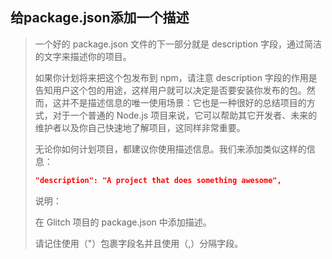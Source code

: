 ## 给package.json添加一个描述

> 一个好的 package.json 文件的下一部分就是 description 字段，通过简洁的文字来描述你的项目。
>
> 如果你计划将来把这个包发布到 npm，请注意 description 字段的作用是告知用户这个包的用途，这样用户就可以决定是否要安装你发布的包。然而，这并不是描述信息的唯一使用场景：它也是一种很好的总结项目的方式，对于一个普通的 Node.js 项目来说，它可以帮助其它开发者、未来的维护者以及你自己快速地了解项目，这同样非常重要。
>
> 无论你如何计划项目，都建议你使用描述信息。我们来添加类似这样的信息：
>
> ```json
> "description": "A project that does something awesome",
> ```
>
> 说明：
>
> 在 Glitch 项目的 package.json 中添加描述。
>
> 请记住使用（"）包裹字段名并且使用（,）分隔字段。

